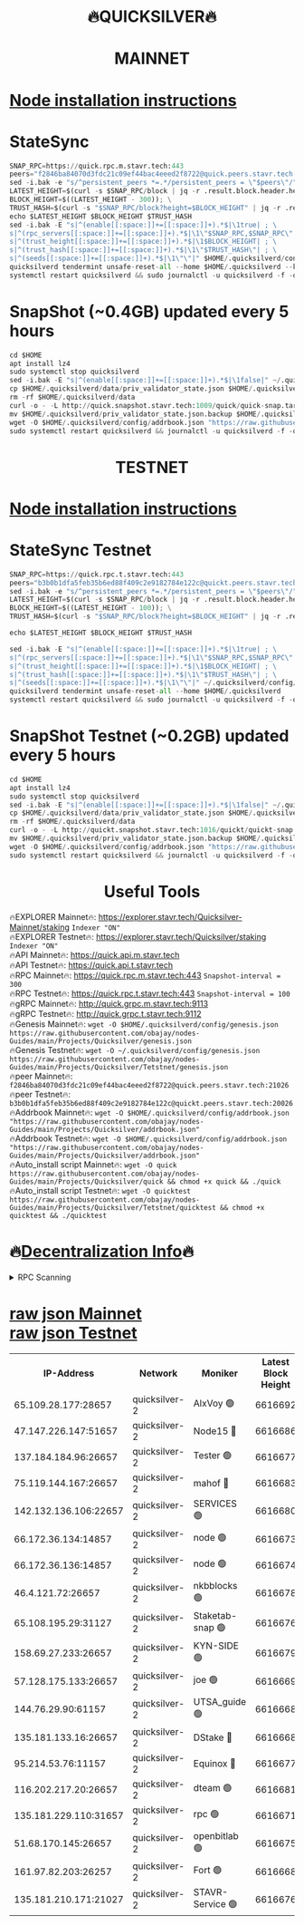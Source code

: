 <h1 align="center"> 🔥QUICKSILVER🔥</h1>

<h1 align="center"> MAINNET</h1>

[Node installation instructions](https://github.com/obajay/nodes-Guides/tree/main/Projects/Quicksilver)
=

# StateSync
```python
SNAP_RPC=https://quick.rpc.m.stavr.tech:443
peers="f2846ba84070d3fdc21c09ef44bac4eeed2f8722@quick.peers.stavr.tech:21026"
sed -i.bak -e "s/^persistent_peers *=.*/persistent_peers = \"$peers\"/" $HOME/.quicksilverd/config/config.toml
LATEST_HEIGHT=$(curl -s $SNAP_RPC/block | jq -r .result.block.header.height); \
BLOCK_HEIGHT=$((LATEST_HEIGHT - 300)); \
TRUST_HASH=$(curl -s "$SNAP_RPC/block?height=$BLOCK_HEIGHT" | jq -r .result.block_id.hash)
echo $LATEST_HEIGHT $BLOCK_HEIGHT $TRUST_HASH
sed -i.bak -E "s|^(enable[[:space:]]+=[[:space:]]+).*$|\1true| ; \
s|^(rpc_servers[[:space:]]+=[[:space:]]+).*$|\1\"$SNAP_RPC,$SNAP_RPC\"| ; \
s|^(trust_height[[:space:]]+=[[:space:]]+).*$|\1$BLOCK_HEIGHT| ; \
s|^(trust_hash[[:space:]]+=[[:space:]]+).*$|\1\"$TRUST_HASH\"| ; \
s|^(seeds[[:space:]]+=[[:space:]]+).*$|\1\"\"|" $HOME/.quicksilverd/config/config.toml
quicksilverd tendermint unsafe-reset-all --home $HOME/.quicksilverd --keep-addr-book
systemctl restart quicksilverd && sudo journalctl -u quicksilverd -f -o cat
```

# SnapShot (~0.4GB) updated every 5 hours
```python
cd $HOME
apt install lz4
sudo systemctl stop quicksilverd
sed -i.bak -E "s|^(enable[[:space:]]+=[[:space:]]+).*$|\1false|" ~/.quicksilverd/config/config.toml
cp $HOME/.quicksilverd/data/priv_validator_state.json $HOME/.quicksilverd/priv_validator_state.json.backup
rm -rf $HOME/.quicksilverd/data
curl -o - -L http://quick.snapshot.stavr.tech:1009/quick/quick-snap.tar.lz4 | lz4 -c -d - | tar -x -C $HOME/.quicksilverd --strip-components 2
mv $HOME/.quicksilverd/priv_validator_state.json.backup $HOME/.quicksilverd/data/priv_validator_state.json
wget -O $HOME/.quicksilverd/config/addrbook.json "https://raw.githubusercontent.com/obajay/nodes-Guides/main/Projects/Quicksilver/addrbook.json"
sudo systemctl restart quicksilverd && journalctl -u quicksilverd -f -o cat
```

<h1 align="center"> TESTNET</h1>

[Node installation instructions](https://github.com/obajay/nodes-Guides/tree/main/Projects/Quicksilver/Tetstnet)
=

# StateSync Testnet
```python
SNAP_RPC=https://quick.rpc.t.stavr.tech:443
peers="b3b0b1dfa5feb35b6ed88f409c2e9182784e122c@quickt.peers.stavr.tech:20026"
sed -i.bak -e "s/^persistent_peers *=.*/persistent_peers = \"$peers\"/" $HOME/.quicksilverd/config/config.toml
LATEST_HEIGHT=$(curl -s $SNAP_RPC/block | jq -r .result.block.header.height); \
BLOCK_HEIGHT=$((LATEST_HEIGHT - 100)); \
TRUST_HASH=$(curl -s "$SNAP_RPC/block?height=$BLOCK_HEIGHT" | jq -r .result.block_id.hash)

echo $LATEST_HEIGHT $BLOCK_HEIGHT $TRUST_HASH

sed -i.bak -E "s|^(enable[[:space:]]+=[[:space:]]+).*$|\1true| ; \
s|^(rpc_servers[[:space:]]+=[[:space:]]+).*$|\1\"$SNAP_RPC,$SNAP_RPC\"| ; \
s|^(trust_height[[:space:]]+=[[:space:]]+).*$|\1$BLOCK_HEIGHT| ; \
s|^(trust_hash[[:space:]]+=[[:space:]]+).*$|\1\"$TRUST_HASH\"| ; \
s|^(seeds[[:space:]]+=[[:space:]]+).*$|\1\"\"|" ~/.quicksilverd/config/config.toml
quicksilverd tendermint unsafe-reset-all --home $HOME/.quicksilverd
systemctl restart quicksilverd && sudo journalctl -u quicksilverd -f -o cat

```

# SnapShot Testnet (~0.2GB) updated every 5 hours
```python
cd $HOME
apt install lz4
sudo systemctl stop quicksilverd
sed -i.bak -E "s|^(enable[[:space:]]+=[[:space:]]+).*$|\1false|" ~/.quicksilverd/config/config.toml
cp $HOME/.quicksilverd/data/priv_validator_state.json $HOME/.quicksilverd/priv_validator_state.json.backup
rm -rf $HOME/.quicksilverd/data
curl -o - -L http://quickt.snapshot.stavr.tech:1016/quickt/quickt-snap.tar.lz4 | lz4 -c -d - | tar -x -C $HOME/.quicksilverd --strip-components 2
mv $HOME/.quicksilverd/priv_validator_state.json.backup $HOME/.quicksilverd/data/priv_validator_state.json
wget -O $HOME/.quicksilverd/config/addrbook.json "https://raw.githubusercontent.com/obajay/nodes-Guides/main/Projects/Quicksilver/Tetstnet/addrbook.json"
sudo systemctl restart quicksilverd && journalctl -u quicksilverd -f -o cat
```
 <h1 align="center"> Useful Tools</h1>

🔥EXPLORER Mainnet🔥:        https://explorer.stavr.tech/Quicksilver-Mainnet/staking    `Indexer "ON"` \
🔥EXPLORER Testnet🔥:        https://explorer.stavr.tech/Quicksilver/staking	        `Indexer "ON"` \
🔥API Mainnet🔥: 			 https://quick.api.m.stavr.tech \
🔥API Testnet🔥: 			 https://quick.api.t.stavr.tech \
🔥RPC Mainnet🔥:             https://quick.rpc.m.stavr.tech:443              `Snapshot-interval = 300` \
🔥RPC Testnet🔥:             https://quick.rpc.t.stavr.tech:443              `Snapshot-interval = 100` \
🔥gRPC Mainnet🔥:                    http://quick.grpc.m.stavr.tech:9113 \
🔥gRPC Testnet🔥:                    http://quick.grpc.t.stavr.tech:9112 \
🔥Genesis Mainnet🔥: `wget -O $HOME/.quicksilverd/config/genesis.json https://raw.githubusercontent.com/obajay/nodes-Guides/main/Projects/Quicksilver/genesis.json` \
🔥Genesis Testnet🔥: `wget -O ~/.quicksilverd/config/genesis.json https://raw.githubusercontent.com/obajay/nodes-Guides/main/Projects/Quicksilver/Tetstnet/genesis.json` \
🔥peer Mainnet🔥:					 `f2846ba84070d3fdc21c09ef44bac4eeed2f8722@quick.peers.stavr.tech:21026` \
🔥peer Testnet🔥:					 `b3b0b1dfa5feb35b6ed88f409c2e9182784e122c@quickt.peers.stavr.tech:20026` \
🔥Addrbook Mainnet🔥:    ```wget -O $HOME/.quicksilverd/config/addrbook.json "https://raw.githubusercontent.com/obajay/nodes-Guides/main/Projects/Quicksilver/addrbook.json"``` \
🔥Addrbook Testnet🔥:    ```wget -O $HOME/.quicksilverd/config/addrbook.json "https://raw.githubusercontent.com/obajay/nodes-Guides/main/Projects/Quicksilver/addrbook.json"``` \
🔥Auto_install script Mainnet🔥: ```wget -O quick https://raw.githubusercontent.com/obajay/nodes-Guides/main/Projects/Quicksilver/quick && chmod +x quick && ./quick``` \
🔥Auto_install script Testnet🔥: ```wget -O quicktest https://raw.githubusercontent.com/obajay/nodes-Guides/main/Projects/Quicksilver/Tetstnet/quicktest && chmod +x quicktest && ./quicktest```

🔥[Decentralization Info](https://github.com/obajay/StateSync-snapshots/tree/main/Projects/Quicksilver/Decentralization)🔥
=

<details>
<summary>RPC Scanning</summary>

<h2 align="center"> We scan nodes in real time every 4 hours. And we provide the final result of RPC endpoints.
We cannot influence the operation of these nodes in any way. </h2>


```python
If Voting Power is higher than 0 --> then the Node is a validator of the network and may be subject to attack and be a potential threat to the chain.
```
```python
We marked such validators with a red symbol
```

</details>

[raw json Mainnet](https://rpc-check.quickm.stavr.tech/quickm/rpc-quickm-result.json) \
[raw json Testnet](https://github.com/obajay/StateSync-snapshots/tree/main/Projects/Quicksilver/Rpc-Check-Testnet)
=


<table><tr><th>IP-Address</th><th>Network</th><th>Moniker</th><th>Latest Block Height</th><th>Earliest Block Height</th><th>Catching Up</th><th>Tx Index</th><th>Voting Power</th><th>Scan Time</th></tr><tr><td>65.109.28.177:28657</td><td>quicksilver-2</td><td>AlxVoy 🟢</td><td>6616692</td><td>3562001</td><td>False</td><td>off</td><td>0</td><td>2024-03-29T18:24:42.862296122UTC</td></tr><tr><td>47.147.226.147:51657</td><td>quicksilver-2</td><td>Node15 🔴</td><td>6616686</td><td>5151648</td><td>False</td><td>off</td><td>924989</td><td>2024-03-29T18:24:03.523695657UTC</td></tr><tr><td>137.184.184.96:26657</td><td>quicksilver-2</td><td>Tester 🟢</td><td>6616677</td><td>5550692</td><td>False</td><td>off</td><td>0</td><td>2024-03-29T18:23:11.148934938UTC</td></tr><tr><td>75.119.144.167:26657</td><td>quicksilver-2</td><td>mahof 🔴</td><td>6616683</td><td>5654794</td><td>False</td><td>on</td><td>285933</td><td>2024-03-29T18:23:45.987700568UTC</td></tr><tr><td>142.132.136.106:22657</td><td>quicksilver-2</td><td>SERVICES 🟢</td><td>6616680</td><td>5920001</td><td>False</td><td>on</td><td>0</td><td>2024-03-29T18:23:27.082604260UTC</td></tr><tr><td>66.172.36.134:14857</td><td>quicksilver-2</td><td>node 🟢</td><td>6616673</td><td>5950756</td><td>False</td><td>on</td><td>0</td><td>2024-03-29T18:22:48.179224831UTC</td></tr><tr><td>66.172.36.136:14857</td><td>quicksilver-2</td><td>node 🟢</td><td>6616674</td><td>5950756</td><td>False</td><td>on</td><td>0</td><td>2024-03-29T18:22:50.984252296UTC</td></tr><tr><td>46.4.121.72:26657</td><td>quicksilver-2</td><td>nkbblocks 🟢</td><td>6616678</td><td>6056301</td><td>False</td><td>on</td><td>0</td><td>2024-03-29T18:23:17.621100958UTC</td></tr><tr><td>65.108.195.29:31127</td><td>quicksilver-2</td><td>Staketab-snap 🟢</td><td>6616676</td><td>6075001</td><td>False</td><td>off</td><td>0</td><td>2024-03-29T18:23:03.893298878UTC</td></tr><tr><td>158.69.27.233:26657</td><td>quicksilver-2</td><td>KYN-SIDE 🟢</td><td>6616679</td><td>6159001</td><td>False</td><td>on</td><td>0</td><td>2024-03-29T18:23:22.373132480UTC</td></tr><tr><td>57.128.175.133:26657</td><td>quicksilver-2</td><td>joe 🟢</td><td>6616669</td><td>6246344</td><td>False</td><td>on</td><td>0</td><td>2024-03-29T18:22:21.739310983UTC</td></tr><tr><td>144.76.29.90:61157</td><td>quicksilver-2</td><td>UTSA_guide 🟢</td><td>6616668</td><td>6316825</td><td>False</td><td>on</td><td>0</td><td>2024-03-29T18:22:19.451878263UTC</td></tr><tr><td>135.181.133.16:26657</td><td>quicksilver-2</td><td>DStake 🔴</td><td>6616668</td><td>6378597</td><td>False</td><td>on</td><td>79272</td><td>2024-03-29T18:22:18.922026514UTC</td></tr><tr><td>95.214.53.76:11157</td><td>quicksilver-2</td><td>Equinox 🔴</td><td>6616677</td><td>6459097</td><td>False</td><td>on</td><td>214742</td><td>2024-03-29T18:23:10.315027798UTC</td></tr><tr><td>116.202.217.20:26657</td><td>quicksilver-2</td><td>dteam 🟢</td><td>6616681</td><td>6474101</td><td>False</td><td>on</td><td>0</td><td>2024-03-29T18:23:35.459903611UTC</td></tr><tr><td>135.181.229.110:31657</td><td>quicksilver-2</td><td>rpc 🟢</td><td>6616671</td><td>6479823</td><td>False</td><td>on</td><td>0</td><td>2024-03-29T18:22:34.779467821UTC</td></tr><tr><td>51.68.170.145:26657</td><td>quicksilver-2</td><td>openbitlab 🟢</td><td>6616675</td><td>6507144</td><td>False</td><td>on</td><td>0</td><td>2024-03-29T18:22:57.407516910UTC</td></tr><tr><td>161.97.82.203:26257</td><td>quicksilver-2</td><td>Fort 🟢</td><td>6616668</td><td>6565996</td><td>False</td><td>on</td><td>0</td><td>2024-03-29T18:22:16.472550193UTC</td></tr><tr><td>135.181.210.171:21027</td><td>quicksilver-2</td><td>STAVR-Service 🟢</td><td>6616676</td><td>6615201</td><td>False</td><td>on</td><td>0</td><td>2024-03-29T18:23:22.679322632UTC</td></tr></table>
